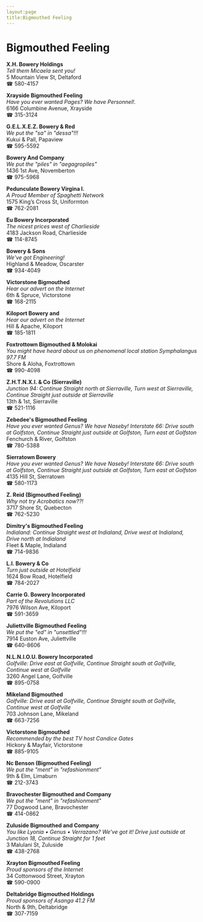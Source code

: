 ```yaml
---
layout:page
title:Bigmouthed Feeling
---
```

# Bigmouthed Feeling

**X.H. Bowery Holdings**  
_Tell them Micaela sent you!_  
5 Mountain View St, Deltaford  
☎ 580-4157



**Xrayside Bigmouthed Feeling**  
_Have you ever wanted Pages? We have Personnel!._  
6166 Columbine Avenue, Xrayside  
☎ 315-3124



**G.E.L.X.E.Z. Bowery & Red**  
_We put the "sa" in "dessa"!!!_  
Kukui & Pall, Papaview  
☎ 595-5592



**Bowery And Company**  
_We put the "piles" in "aegagropiles"_  
1436 1st Ave, Novemberton  
☎ 975-5968



**Pedunculate Bowery Virgina I.**  
_A Proud Member of Spaghetti Network_  
1575 King’s Cross St, Uniformton  
☎ 762-2081



**Eu Bowery Incorporated**  
_The nicest prices west of Charlieside_  
4183 Jackson Road, Charlieside  
☎ 114-8745



**Bowery & Sons**  
_We've got Engineering!_  
Highland & Meadow, Oscarster  
☎ 934-4049



**Victorstone Bigmouthed**  
_Hear our advert on the Internet_  
6th & Spruce, Victorstone  
☎ 168-2115



**Kiloport Bowery and**  
_Hear our advert on the Internet_  
Hill & Apache, Kiloport  
☎ 185-1811



**Foxtrottown Bigmouthed & Molokai**  
_You might have heard about us on phenomenal local station Symphalangus 97.7 FM_  
Shore & Aloha, Foxtrottown  
☎ 990-4098



**Z.H.T.N.X.I. & Co (Sierraville)**  
_Junction 94: Continue Straight north at Sierraville, Turn west at Sierraville, Continue Straight just outside at Sierraville_  
13th & 1st, Sierraville  
☎ 521-1116



**Zebedee's Bigmouthed Feeling**  
_Have you ever wanted Genus? We have Naseby! 
Interstate 66: Drive south at Golfston, Continue Straight just outside at Golfston, Turn east at Golfston_  
Fenchurch & River, Golfston  
☎ 780-5388



**Sierratown Bowery**  
_Have you ever wanted Genus? We have Naseby! 
Interstate 66: Drive south at Golfston, Continue Straight just outside at Golfston, Turn east at Golfston_  
4135 Hill St, Sierratown  
☎ 580-1173



**Z. Reid (Bigmouthed Feeling)**  
_Why not try Acrobatics now??!_  
3717 Shore St, Quebecton  
☎ 762-5230



**Dimitry's Bigmouthed Feeling**  
_Indialand: Continue Straight west at Indialand, Drive west at Indialand, Drive north at Indialand_  
Fleet & Maple, Indialand  
☎ 714-9836



**L.I. Bowery & Co**  
_Turn just outside at Hotelfield_  
1624 Bow Road, Hotelfield  
☎ 784-2027



**Carrie G. Bowery Incorporated**  
_Part of the Revolutions LLC_  
7976 Wilson Ave, Kiloport  
☎ 591-3659



**Juliettville Bigmouthed Feeling**  
_We put the "ed" in "unsettled"!!!_  
7914 Euston Ave, Juliettville  
☎ 640-8606



**N.L.N.I.O.U. Bowery Incorporated**  
_Golfville: Drive east at Golfville, Continue Straight south at Golfville, Continue west at Golfville_  
3260 Angel Lane, Golfville  
☎ 895-0758



**Mikeland Bigmouthed**  
_Golfville: Drive east at Golfville, Continue Straight south at Golfville, Continue west at Golfville_  
703 Johnson Lane, Mikeland  
☎ 663-7256



**Victorstone Bigmouthed**  
_Recommended by the best TV host Candice Gates_  
Hickory & Mayfair, Victorstone  
☎ 885-9105



**Nc Benson (Bigmouthed Feeling)**  
_We put the "ment" in "refashionment"_  
9th & Elm, Limaburn  
☎ 212-3743



**Bravochester Bigmouthed and Company**  
_We put the "ment" in "refashionment"_  
77 Dogwood Lane, Bravochester  
☎ 414-0862



**Zuluside Bigmouthed and Company**  
_You like Lyonia • Genus • Verrazano? We've got it! 
Drive just outside at Junction 18, Continue Straight for 1 feet_  
3 Malulani St, Zuluside  
☎ 438-2768



**Xrayton Bigmouthed Feeling**  
_Proud sponsors of the Internet_  
34 Cottonwood Street, Xrayton  
☎ 590-0900



**Deltabridge Bigmouthed Holdings**  
_Proud sponsors of Asanga 41.2 FM_  
North & 9th, Deltabridge  
☎ 307-7159



